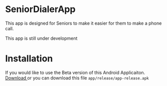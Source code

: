 # SeniorDialerApp
This app is designed for Seniors to make it easier for them to make a phone call.

This app is still under development

# Installation
If you would like to use the Beta version of this Android Applicaiton. </br>
<a href="https://github.com/saihaj/SeniorDialerApp/raw/master/app/release/app-release.apk"> Download </a> or 
you can download this file `app/release/app-release.apk`
